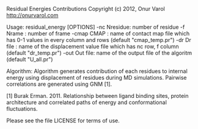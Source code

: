 Residual Energies Contributions
Copyright (c) 2012, Onur Varol 
http://onurvarol.com

Usage: residual_energy [OPTIONS]
  -nc   Nresidue: number of residue
  -f    Nrame   : number of frame
  -cmap CMAP    : name of contact map file which has 0-1 values in every column and rows (default "cmap_temp.pr")
  -dr   Dr file : name of the displacement value file which has nc row, f column (default "dr_temp.pr")
  -out  Out file: name of the output file of the algoritm (default "U_all.pr")

Algorithm: Algorithm generates contribution of each residues to internal energy
using displacement of residues during MD simulations. Pairwise correlations are
generated using GNM [1].

[1] Burak Erman. 2011. Relationship between ligand binding sites, protein architecture
and correlated paths of energy and conformational fluctuations.

Please see the file LICENSE for terms of use.